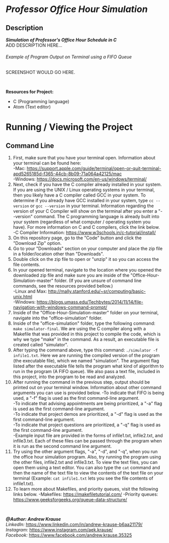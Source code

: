 # *Professor Office Hour Simulation*

## Description
**_Simulation of Professor's Office Hour Schedule in C_** <br/>
ADD DESCRIPTION HERE...

###### Example of Program Output on Terminal using a FIFO Queue
SCREENSHOT WOULD GO HERE.
<p>&nbsp;</p>

**Resources for Project:**
- C (Programming language)
- Atom (Text editor)

# Running / Viewing the Project
## Command Line
1. First, make sure that you have your terminal open. Information about your terminal can be found here:<br/>
   -Mac: https://support.apple.com/guide/terminal/open-or-quit-terminal-apd5265185d-f365-44cb-8b09-71a064a42125/mac <br/>
   -Windows: https://docs.microsoft.com/en-us/windows/terminal/
2. Next, check if you have the C compiler already installed in your system. If you are using the UNIX / Linux operating systems in your terminal, then you likely have a C compiler called GCC in your system. To determine if you already have GCC installed in your system, type `cc --version` or `gcc --version` in your terminal. Information regarding the version of your C Compiler will show on the terminal after you enter a "--version" command. The C programming language is already built into your system (regardless of what computer / operating system you have). For more information on C and C compilers, click the link below. <br/>
   -C Compiler Information: https://www.w3schools.in/c-tutorial/install/
3. On this repository page, go to the "Code" button and click the "Download Zip" option.
4. Go to your "Downloads" section on your computer and place the zip file in a folder/location other than "Downloads".
5. Double click on the zip file to open or "unzip" it so you can access the file contents.
6. In your opened terminal, navigate to the location where you opened the downloaded zip file and make sure you are inside of the "Office-Hour-Simulation-master" folder. (If you are unsure of command line commands, see the resources provided bellow.)<br/>
   -Linux and Max: http://mally.stanford.edu/~sr/computing/basic-unix.html <br/>
   -Windows: https://blogs.umass.edu/Techbytes/2014/11/14/file-navigation-with-windows-command-prompt/
7. Inside of the "Office-Hour-Simulation-master" folder on your terminal, navigate into the "office-simulation" folder.
8. Inside of the "office-simulation" folder, type the following command: `make simulator-final`. We are using the C compiler along with a Makefile that was provided in this project to compile the code, which is why we type "make" in the command. As a result, an executable file is created called "simulator".
9. After typing the command above, type this command: `./simulator -f infile1.txt`. Here we are running the compiled version of the program (the executable file), which we named "simulation". The argument flag listed after the executable file tells the program what kind of algorithm to run in the program (A FIFO queue). We also pass a text file, included in this project, into the program to be read and analyzed.
10. After running the command in the previous step, output should be printed out on your terminal window. Information about other command arguments you can use is provided below.
    -To indicate that FIFO is being used, a "-f" flag is used as the first command-line argument. <br/>
    -To indicate that advising appointments are being prioritized, a "-a" flag is used as the first command-line argument. <br/>
    -To indicate that project demos are prioritized, a "-d" flag is used as the first command-line argument. <br/>
    -To indicate that project questions are prioritized, a "-q" flag is used as the first command-line argument. <br/>
    -Example input file are provided in the forms of infile1.txt, infile2.txt, and infile3.txt. Each of these files can be passed through the program when it is run as the second command line argument.
11. Try using the other argument flags, "-a", "-d", and "-q", when you run the office hour simulation program. Also, try running the program using the other files, infile2.txt and infile3.txt. To view the text files, you can open them using a text editor. You can also type the `cat` command and then the name of the text file to view the contents of the text file on your terminal (Example: `cat infile1.txt` lets you see the file contents of infile1.txt).
12. To learn more about Makefiles, and priority queues, visit the following links below.
      -Makefiles: https://makefiletutorial.com/
      -Priority queues: https://www.geeksforgeeks.org/queue-data-structure/

<p>&nbsp;</p>

**_@Author: Andrew Krause_** <br/>
*LinkedIn:* https://www.linkedin.com/in/andrew-krause-b6aa21179/ <br/>
*Instagram:* https://www.instagram.com/aek.krause/ <br/>
*Facebook:* https://www.facebook.com/andrew.krause.35325

